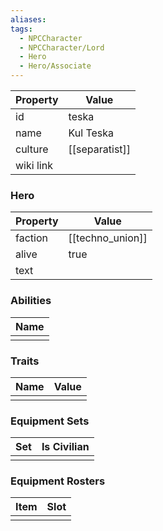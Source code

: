 ```yaml
---
aliases: 
tags:
  - NPCCharacter
  - NPCCharacter/Lord
  - Hero
  - Hero/Associate
---
```


| Property  | Value          |
| :-------- | -------------- |
| id        | teska          |
| name      | Kul Teska      |
| culture   | [[separatist]] |
| wiki link |                |
### Hero
| Property | Value            |
| -------- | ---------------- |
| faction  | [[techno_union]] |
| alive    | true             |
| text     |                  |

### Abilities
| Name |
| :--: |
|      |

### Traits
| Name | Value |
| ---- | ----- |
|      |       |

### Equipment Sets
| Set | Is Civilian |
| --- | ----------- |
|     |             |

### Equipment Rosters
| Item | Slot |
| ---- | ---- |
|      |      |

